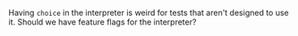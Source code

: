 Having `choice` in the interpreter is weird for tests that aren't designed to use it. Should we have feature flags for the interpreter?